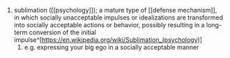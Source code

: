 1. sublimation ([[psychology]]); a mature type of [[defense mechanism]], in which socially unacceptable impulses or idealizations are transformed into socially acceptable actions or behavior, possibly resulting in a long-term conversion of the initial impulse^[https://en.wikipedia.org/wiki/Sublimation_(psychology)]
	1. e.g. expressing your big ego in a socially acceptable manner